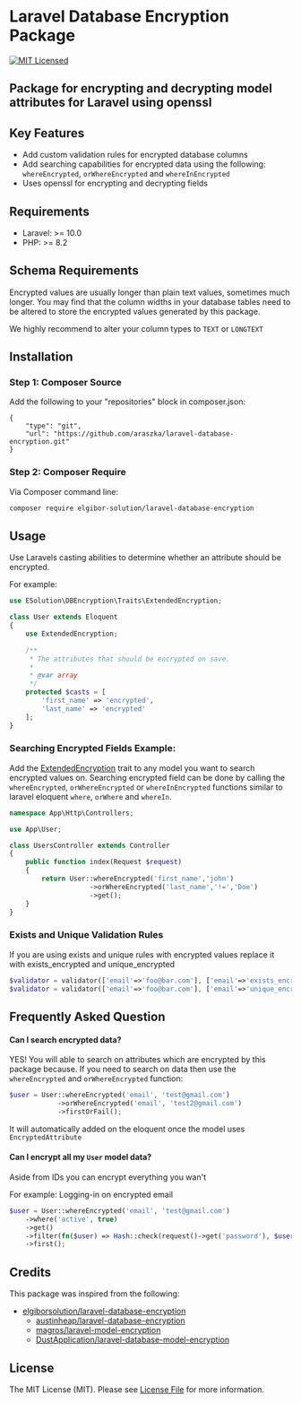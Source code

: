 # Laravel Database Encryption Package

[![MIT Licensed](https://img.shields.io/badge/license-MIT-brightgreen.svg?style=flat-square)](LICENSE.md)

## Package for encrypting and decrypting model attributes for Laravel using openssl

## Key Features

* Add custom validation rules for encrypted database columns
* Add searching capabilities for encrypted data using the following:
  `whereEncrypted`, `orWhereEncrypted` and `whereInEncrypted`
* Uses openssl for encrypting and decrypting fields

## Requirements

* Laravel: >= 10.0
* PHP: >= 8.2

## Schema Requirements

Encrypted values are usually longer than plain text values, sometimes much longer.
You may find that the column widths in your database tables need to be altered to
store the encrypted values generated by this package.

We highly recommend to alter your column types to `TEXT` or `LONGTEXT`

## Installation

### Step 1: Composer Source

Add the following to your "repositories" block in composer.json:

```
{
    "type": "git",
    "url": "https://github.com/araszka/laravel-database-encryption.git"
}
```

### Step 2: Composer Require

Via Composer command line:

```bash
composer require elgibor-solution/laravel-database-encryption
```

## Usage

Use Laravels casting abilities to determine whether an attribute should be encrypted.

For example:

```php
use ESolution\DBEncryption\Traits\ExtendedEncryption;

class User extends Eloquent 
{
    use ExtendedEncryption;
   
    /**
     * The attributes that should be encrypted on save.
     *
     * @var array
     */
    protected $casts = [
        'first_name' => 'encrypted', 
        'last_name' => 'encrypted'
    ];
}
```

### Searching Encrypted Fields Example:

Add the [ExtendedEncryption](src%2FTraits%2FExtendedEncryption.php) trait to any model you want to search encrypted values on.
Searching encrypted field can be done by calling the `whereEncrypted`, `orWhereEncrypted` or `whereInEncrypted` functions
similar to laravel eloquent `where`, `orWhere` and `whereIn`.

```php
namespace App\Http\Controllers;

use App\User;

class UsersController extends Controller 
{
    public function index(Request $request)
    {
        return User::whereEncrypted('first_name','john')
                    ->orWhereEncrypted('last_name','!=','Doe')
                    ->get();
    }
}
```

### Exists and Unique Validation Rules

If you are using exists and unique rules with encrypted values replace it with exists_encrypted and unique_encrypted

```php      
$validator = validator(['email'=>'foo@bar.com'], ['email'=>'exists_encrypted:users,email']);
$validator = validator(['email'=>'foo@bar.com'], ['email'=>'unique_encrypted:users,email']);
```

## Frequently Asked Question

#### Can I search encrypted data?

YES! You will able to search on attributes which are encrypted by this package because.
If you need to search on data then use the `whereEncrypted` and `orWhereEncrypted` function:

```php
$user = User::whereEncrypted('email', 'test@gmail.com')
            ->orWhereEncrypted('email', 'test2@gmail.com')
            ->firstOrFail();
```

It will automatically added on the eloquent once the model uses `EncryptedAttribute`

#### Can I encrypt all my `User` model data?

Aside from IDs you can encrypt everything you wan't

For example:
Logging-in on encrypted email

```php
$user = User::whereEncrypted('email', 'test@gmail.com')
    ->where('active', true)
    ->get()
    ->filter(fn($user) => Hash::check(request()->get('password'), $user->password))
    ->first();
```

## Credits

This package was inspired from the following:
- [elgiborsolution/laravel-database-encryption](https://github.com/elgiborsolution/laravel-database-encryption)
  - [austinheap/laravel-database-encryption](https://github.com/austinheap/laravel-database-encryption)
  - [magros/laravel-model-encryption](https://github.com/magros/laravel-model-encryption)
  - [DustApplication/laravel-database-model-encryption](https://github.com/DustApplication/laravel-database-model-encryption.git)

## License

The MIT License (MIT). Please see [License File](LICENSE.md) for more information.
